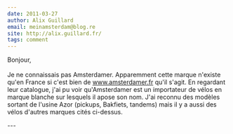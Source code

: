 ```yaml
---
date: 2011-03-27
author: Alix Guillard
email: meinamsterdam@blog.re
site: http://alix.guillard.fr/
tags: comment
---
```


<p>Bonjour,<br />
<br />
Je ne connaissais pas Amsterdamer. Apparemment cette marque n'existe qu'en France si c'est bien de <a href="http://www.amsterdamer.fr" title="http://www.amsterdamer.fr" rel="nofollow">www.amsterdamer.fr</a> qu'il s'agit. En regardant leur catalogue, j'ai pu voir qu'Amsterdamer est un importateur de vélos en marque blanche sur lesquels il apose son nom. J'ai reconnu des modèles sortant de l'usine Azor (pickups, Bakfiets, tandems) mais il y a aussi des vélos d'autres marques cités ci-dessus.</p>
---